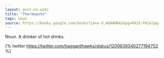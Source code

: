 ```yaml
---
layout: post-no-wiki
title: "Thermopote"
tags: noun
source: https://books.google.com/books?id=e-U_AQAAMAAJ&pg=RA32-PA1&lpg=RA32-PA1&dq=thermopote&source=bl&ots=CufLP7sQUt&sig=ACfU3U3FjI70CK1zNSfsAdb0Q57zwqaW-A&hl=en&sa=X&ved=2ahUKEwjVz6Kqk6XmAhVqplkKHfNADWEQ6AEwEXoECAkQAg#v=onepage&q=thermopote&f=false
---
```


Noun. A drinker of hot drinks.

{% twitter https://twitter.com/haggardhawks/status/1200639340277194752 %}
